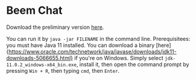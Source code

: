 # Beem Chat
Download the preliminary version [here](https://drive.google.com/open?id=1XdkQXeKxBrH3ohq5BjYW4blO2XxBkcIv).

You can run it by `java -jar FILENAME` in the command line. Prerequisitees: you must have Java 11 installed. You can download a binary [here]{https://www.oracle.com/technetwork/java/javase/downloads/jdk11-downloads-5066655.html} if you're on Windows. Simply select `jdk-11.0.2_windows-x64_bin.exe`, install it, then open the command prompt by pressing `Win + R`, then typing `cmd`, then `Enter`.
